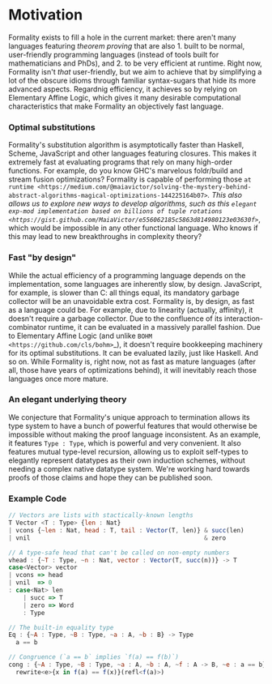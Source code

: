 # Motivation

Formality exists to fill a hole in the current market: there aren't many languages featuring *theorem proving* that are also 1. built to be normal, user-friendly programming languages (instead of tools built for mathematicians and PhDs), and 2. to be very efficient at runtime. Right now, Formality isn't *that* user-friendly, but we aim to achieve that by simplifying a lot of the obscure idioms through familiar syntax-sugars that hide its more advanced aspects. Regardnig efficiency, it achieves so by relying on Elementary Affine Logic, which gives it many desirable computational characteristics that make Formality an objectively fast language.

### Optimal substitutions

Formality's substitution algorithm is asymptotically faster than Haskell, Scheme, JavaScript and other languages featuring closures. This makes it extremely fast at evaluating programs that rely on many high-order functions. For example, do you know GHC's marvelous foldr/build and stream fusion optimizations? Formality is capable of performing those `at runtime <https://medium.com/@maiavictor/solving-the-mystery-behind-abstract-algorithms-magical-optimizations-144225164b07>`_. This also allows us to explore new ways to develop algorithms, such as this `elegant exp-mod implementation based on billions of tuple rotations <https://gist.github.com/MaiaVictor/e556062185c5863d814980123e03630f>`_, which would be impossible in any other functional language. Who knows if this may lead to new breakthroughs in complexity theory?

### Fast "by design"

While the actual efficiency of a programming language depends on the implementation, some languages are inherently slow, by design. JavaScript, for example, is slower than C: all things equal, its mandatory garbage collector will be an unavoidable extra cost. Formality is, by design, as fast as a language could be. For example, due to linearity (actually, affinity), it doesn't require a garbage collector. Due to the confluence of its interaction-combinator runtime, it can be evaluated in a massively parallel fashion. Due to Elementary Affine Logic (and unlike `BOHM <https://github.com/cls/bohm>`_), it doesn't require bookkeeping machinery for its optimal substitutions. It can be evaluated lazily, just like Haskell. And so on. While Formality is, right now, not as fast as mature languages (after all, those have years of optimizations behind), it will inevitably reach those languages once more mature.

### An elegant underlying theory

We conjecture that Formality's unique approach to termination allows its type system to have a bunch of powerful features that would otherwise be impossible without making the proof language inconsistent. As an example, it features `Type : Type`, which is powerful and very convenient. It also features mutual type-level recursion, allowing us to exploit self-types to elegantly represent datatypes as their own induction schemes, without needing a complex native datatype system. We're working hard towards proofs of those claims and hope they can be published soon.

### Example Code

```javascript
// Vectors are lists with stactically-known lengths
T Vector <T : Type> {len : Nat}
| vcons {~len : Nat, head : T, tail : Vector(T, len)} & succ(len)
| vnil                                                & zero

// A type-safe head that can't be called on non-empty numbers
vhead : {~T : Type, ~n : Nat, vector : Vector(T, succ(n))} -> T
case<Vector> vector
| vcons => head
| vnil  => 0
: case<Nat> len
    | succ => T
    | zero => Word
    : Type

// The built-in equality type
Eq : {~A : Type, ~B : Type, ~a : A, ~b : B} -> Type
  a == b

// Congruence (`a == b` implies `f(a) == f(b)`)
cong : {~A : Type, ~B : Type, ~a : A, ~b : A, ~f : A -> B, ~e : a == b} -> f(a) == f(b)
  rewrite<e>{x in f(a) == f(x)}(refl<f(a)>)
```
